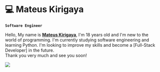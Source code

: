 # 💻 Mateus Kirigaya

 **`Software Engineer`**
 
 Hello, My name is [**Mateus Kirigaya**](contactoribes@gmail.com), I'm 18 years old and I'm new to the world of programming. I'm currently studying software engineering and learning Python. I'm looking to improve my skills and become a [Full-Stack Developer] in the future.       
 Thank you very much and see you soon!

   
<div> 
<a href="https://www.instagram.com/m.oribes?igsh=MWZrc3Z3Z2VjejFxOA==" target="_blank"><img src="https://img.shields.io/badge/-Instagram-%23E4405F?style=for-the-badge&logo=instagram&logoColor=white" target="_blank"></a>

